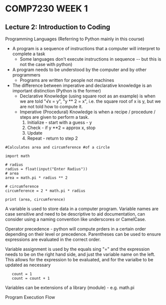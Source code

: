 # COMP7230 WEEK 1

## Lecture 2: Introduction to Coding

Programming Languages (Referring to Python mainly in this course)
   - A program is a sequence of instructions that a computer will interpret to complete a task
        - Some languages don't execute instructions in sequence -- but this is not the case with python)
   - A program needs to be understood by the computer and by other programmers 
        - Programs are written for people not machines
   - The difference between imperative and declarative knowledge is an important distinction (Python is the former)
        - Declarative Knowledge (using square root as an example) is when we are told "√x = y", "y ** 2 = x", i.e. the square root of x is y, but we are not told how to compute it.
        - Imperative (Procedural) Knowledge is when a recipe / procedure / steps are given to perform a task. 
            1. Initialize - start with a guess - y
            2. Check - if y **2 = approx x, stop
            3. Update 
            4. Repeat - return to step 2

    #Calculates area and circumference #of a circle

    import math

    # radius
    radius = float(input("Enter Radius"))
    # area
    area = math.pi * radius ** 2

    # circumference
    circumference = 2 * math.pi * radius

    print (area, circumference)

A variable is used to store data in a computer program. Variable names are case sensitive and need to be descriptive to aid documentation, can consider using a naming convention like underscores or CamelCase. 

Operator precedence - python will compute prders in a certain order depending on their level or precedence. Parentheses can be used to ensure expressions are evaluated in  the correct order.

Variable assignment is used by the equals sing "=" and the expression needs to be on the right hand side, and just the variable name on the left. This allows for the expression to be evaluated, and for the varialbe to be updated as necessary
      
       count = 1
       count = count + 1
       
Variables can be extensions of a library (module) - e.g. math.pi
    
Program Execution Flow




